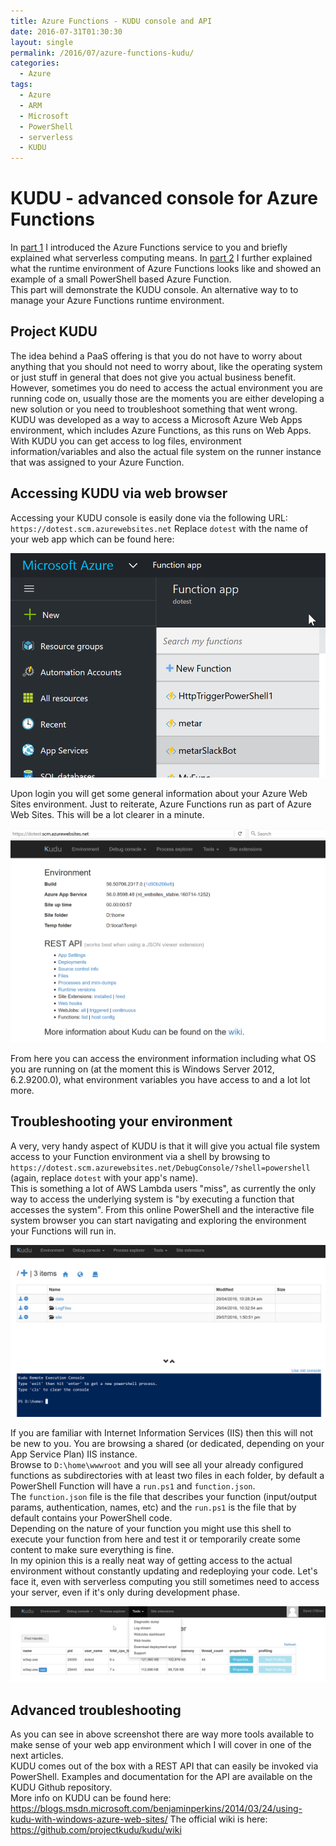 ```yaml
---
title: Azure Functions - KUDU console and API
date: 2016-07-31T01:30:30
layout: single
permalink: /2016/07/azure-functions-kudu/
categories:
  - Azure
tags:
  - Azure
  - ARM
  - Microsoft
  - PowerShell
  - serverless
  - KUDU
---
```


# KUDU - advanced console for Azure Functions

In [part 1](/2016/07/azure-functions-what-and-why/) I introduced the Azure Functions service to you and briefly explained what serverless computing means. In [part 2](/2016/07/azure-functions-PowerShell/) I further explained what the runtime environment of Azure Functions looks like and showed an example of a small PowerShell based Azure Function.<br>
This part will demonstrate the KUDU console. An alternative way to to manage your Azure Functions runtime environment.

## Project KUDU

The idea behind a PaaS offering is that you do not have to worry about anything that you should not need to worry about, like the operating system or just stuff in general that does not give you actual business benefit.<br>
However, sometimes you do need to access the actual environment you are running code on, usually those are the moments you are either developing a new solution or you need to troubleshoot something that went wrong.<br>
KUDU was developed as a way to access a Microsoft Azure Web Apps environment, which includes Azure Functions, as this runs on Web Apps.
With KUDU you can get access to log files, environment information/variables and also the actual file system on the runner instance that was assigned to your Azure Function.

## Accessing KUDU via web browser

Accessing your KUDU console is easily done via the following URL: `https://dotest.scm.azurewebsites.net`
Replace `dotest` with the name of your web app which can be found here:

![Azure Function](/media/2016/07/functions_name.png)

Upon login you will get some general information about your Azure Web Sites environment. Just to reiterate, Azure Functions run as part of Azure Web Sites. This will be a lot clearer in a minute.

![Azure Function KUDU](/media/2016/07/azure_functions_kudu.png)

From here you can access the environment information including what OS you are running on (at the moment this is Windows Server 2012, 6.2.9200.0), what environment variables you have access to and a lot lot more.

## Troubleshooting your environment

A very, very handy aspect of KUDU is that it will give you actual file system access to your Function environment via a shell by browsing to `https://dotest.scm.azurewebsites.net/DebugConsole/?shell=powershell` (again, replace `dotest` with your app's name).<br>
This is something a lot of AWS Lambda users "miss", as currently the only way to access the underlying system is "by executing a function that accesses the system".
From this online PowerShell and the interactive file system browser you can start navigating and exploring the environment your Functions will run in.   

![Azure Function KUDU PowerShell](/media/2016/07/kudu_powershell.png)

If you are familiar with Internet Information Services (IIS) then this will not be new to you. You are browsing a shared (or dedicated, depending on your App Service Plan) IIS instance.<br>
Browse to `D:\home\wwwroot` and you will see all your already configured functions as subdirectories with at least two files in each folder, by default a PowerShell Function will have a `run.ps1` and `function.json`. <br>
The `function.json` file is the file that describes your function (input/output params, authentication, names, etc) and the `run.ps1` is the file that by default contains your PowerShell code.<br>
Depending on the nature of your function you might use this shell to execute your function from here and test it or temporarily create some content to make sure everything is fine.<br>
In my opinion this is a really neat way of getting access to the actual environment without constantly updating and redeploying your code. Let's face it, even with serverless computing you still sometimes need to access your server, even if it's only during development phase.

![Azure Function KUDU Diagnostics](/media/2016/07/kudu_diagnostics.png)

## Advanced troubleshooting

As you can see in above screenshot there are way more tools available to make sense of your web app environment which I will cover in one of the next articles.<br>
KUDU comes out of the box with a REST API that can easily be invoked via PowerShell. Examples and documentation for the API are available on the KUDU Github repository.
<br>
More info on KUDU can be found here: <https://blogs.msdn.microsoft.com/benjaminperkins/2014/03/24/using-kudu-with-windows-azure-web-sites/>
The official wiki is here: <https://github.com/projectkudu/kudu/wiki>